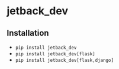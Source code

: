 # jetback_dev

## Installation
* `pip install jetback_dev`
* `pip install jetback_dev[flask]`
* `pip install jetback_dev[flask,django]`